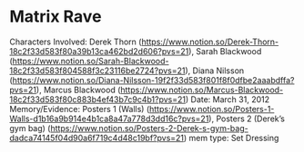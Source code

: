 # Matrix Rave

Characters Involved: Derek Thorn (https://www.notion.so/Derek-Thorn-18c2f33d583f80a39b13ca462bd2d606?pvs=21), Sarah Blackwood (https://www.notion.so/Sarah-Blackwood-18c2f33d583f804588f3c23116be2724?pvs=21), Diana Nilsson (https://www.notion.so/Diana-Nilsson-19f2f33d583f801f8f0dfbe2aaabdffa?pvs=21), Marcus Blackwood (https://www.notion.so/Marcus-Blackwood-18c2f33d583f80c883b4ef43b7c9c4b1?pvs=21)
Date: March 31, 2012
Memory/Evidence: Posters 1 (Walls) (https://www.notion.so/Posters-1-Walls-d1b16a9b914e4b1ca8a47a778d3dd16c?pvs=21), Posters 2 (Derek’s gym bag) (https://www.notion.so/Posters-2-Derek-s-gym-bag-dadca74145f04d90a6f719c4d48c19bf?pvs=21)
mem type: Set Dressing

